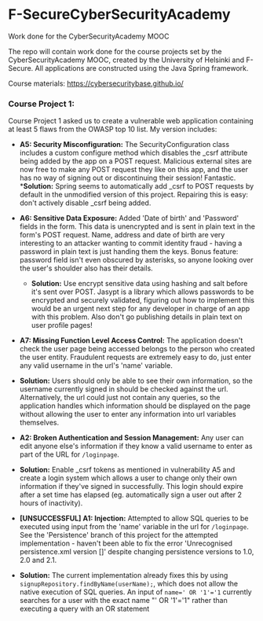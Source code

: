 # F-SecureCyberSecurityAcademy
Work done for the CyberSecurityAcademy MOOC

The repo will contain work done for the course projects set by the CyberSecurityAcademy MOOC, created by the University of Helsinki and F-Secure. All applications are constructed using the Java Spring framework.

Course materials: https://cybersecuritybase.github.io/

### Course Project 1:
Course Project 1 asked us to create a vulnerable web application containing at least 5 flaws from the OWASP top 10 list. My version includes:
* __A5: Security Misconfiguration:__ The SecurityConfiguration class includes a custom configure method which disables the _csrf attribute being added by the app on a POST request. Malicious external sites are now free to make any POST request they like on this app, and the user has no way of signing out or discontinuing their session! Fantastic. 
  *__Solution:__ Spring seems to automatically add _csrf to POST requests by default in the unmodified version of this project. Repairing this is easy: don't actively disable _csrf being added.


* __A6: Sensitive Data Exposure:__ Added 'Date of birth' and 'Password' fields in the form. This data is unencrypted and is sent in plain text in the form's POST request. Name, address and date of birth are very interesting to an attacker wanting to commit identity fraud - having a password in plain text is just handing them the keys. Bonus feature: password field isn't even obscured by asterisks, so anyone looking over the user's shoulder also has their details. 
  * __Solution:__ Use encrypt sensitive data using hashing and salt before it's sent over POST. Jasypt is a library which allows passwords to be encrypted and securely validated, figuring out how to implement this would be an urgent next step for any developer in charge of an app with this problem. Also don't go publishing details in plain text on user profile pages!


* __A7: Missing Function Level Access Control:__ The application doesn't check the user page being accessed belongs to the person who created the user entity. Fraudulent requests are extremely easy to do, just enter any valid username in the url's 'name' variable.
 * __Solution:__ Users should only be able to see their own information, so the username currently signed in should be checked against the url. Alternatively, the url could just not contain any queries, so the application handles which information should be displayed on the page without allowing the user to enter any information into url variables themselves.


* __A2: Broken Authentication and Session Management:__ Any user can edit anyone else's information if they know a valid username to enter as part of the URL for `/loginpage`.
 * __Solution:__ Enable _csrf tokens as mentioned in vulnerability A5 and create a login system which allows a user to change only their own information if they've signed in successfully. This login should expire after a set time has elapsed (eg. automatically sign a user out after 2 hours of inactivity).


* __[UNSUCCESSFUL] A1: Injection:__ Attempted to allow SQL queries to be executed using input from the 'name' variable in the url for `/loginpage`. See the 'Persistence' branch of this project for the attempted implementation - haven't been able to fix the error 'Unrecognised persistence.xml version []' despite changing persistence versions to 1.0, 2.0 and 2.1.
 * __Solution:__ The current implementation already fixes this by using `signupRepository.findByName(userName);`, which does not allow the native execution of SQL queries. An input of `name=' OR '1'='1` currently searches for a user with the exact name "' OR '1'='1" rather than executing a query with an OR statement 
 